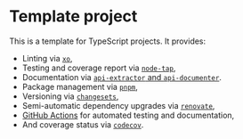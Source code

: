 # Template project

This is a template for TypeScript projects. It provides:

- Linting via [`xo`],
- Testing and coverage report via [`node-tap`],
- Documentation via [`api-extractor` and `api-documenter`][rushstack].
- Package management via [`pnpm`],
- Versioning via [`changesets`],
- Semi-automatic dependency upgrades via [`renovate`],
- [GitHub Actions][actions] for automated testing and documentation,
- And coverage status via [`codecov`].

[`xo`]: https://github.com/xojs/xo
[`node-tap`]: https://github.com/tapjs/node-tap
[rushstack]: https://github.com/microsoft/rushstack
[`pnpm`]: https://pnpm.io
[`changesets`]: https://github.com/atlassian/changesets
[`renovate`]: https://github.com/marketplace/renovate
[`codecov`]: https://about.codecov.io
[actions]: https://github.com/features/actions
